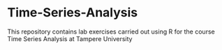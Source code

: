 # Time-Series-Analysis
This repository contains lab exercises carried out using R for the course Time Series Analysis at Tampere University
